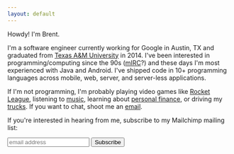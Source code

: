 ```yaml
---
layout: default
---
```

Howdy! I'm Brent.

I'm a software engineer currently working for Google in Austin, TX and
graduated from [Texas A&M University](http://www.tamu.edu) in 2014. I've been interested in programming/computing since the 90s ([mIRC](https://en.wikipedia.org/wiki/MIRC_scripting_language)?) and these days I'm most experienced with Java and Android. I've shipped code in 10+ programming languages across mobile, web, server, and server-less applications.

If I'm not programming, I'm probably playing video games like
[Rocket League](https://rocketleague.tracker.network/profile/steam/76561198099061550),
listening to [music](https://www.last.fm/user/brentwalther), learning about
[personal finance](/personal-finance-automation-with-ledger), or driving my
[trucks](/trucks). If you want to chat, shoot me an [email](mailto:brent@walther.io).

If you're interested in hearing from me, subscribe to my Mailchimp mailing list:

<div id="mc_embed_signup">
  <form action="https://brentwalther.us20.list-manage.com/subscribe/post?u=ed16f148131e1569d3a16bd5a&id=af448a4a3f" method="post" id="mc-embedded-subscribe-form" name="mc-embedded-subscribe-form" target="_blank" novalidate>
    <input type="email" value="" name="EMAIL" class="email" id="mce-EMAIL" placeholder="email address" required>
    <input type="hidden" name="b_ed16f148131e1569d3a16bd5a_af448a4a3f" tabindex="-1" value="">
    <button type="submit" value="Subscribe" name="subscribe" id="mc-embedded-subscribe">Subscribe</button>
  </form>
</div>
